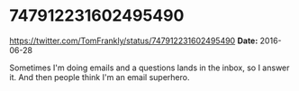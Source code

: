 # 747912231602495490
https://twitter.com/TomFrankly/status/747912231602495490
**Date:** 2016-06-28

Sometimes I'm doing emails and a questions lands in the inbox, so I answer it. And then people think I'm an email superhero.
